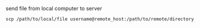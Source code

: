 send file from local computer to server
```
scp /path/to/local/file username@remote_host:/path/to/remote/directory
```